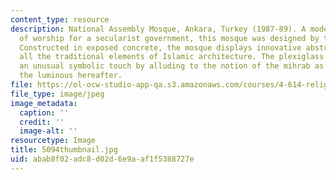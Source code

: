 ```yaml
---
content_type: resource
description: National Assembly Mosque, Ankara, Turkey (1987-89). A modernist place
  of worship for a secularist government, this mosque was designed by the Cinici group.
  Constructed in exposed concrete, the mosque displays innovative abstractions of
  all the traditional elements of Islamic architecture. The plexiglass mihrab adds
  an unusual symbolic touch by alluding to the notion of the mihrab as the gate to
  the luminous hereafter.
file: https://ol-ocw-studio-app-qa.s3.amazonaws.com/courses/4-614-religious-architecture-and-islamic-cultures-fall-2002/abab8f02adc8d02d6e9aaf1f5388727e_5094thumbnail.jpg
file_type: image/jpeg
image_metadata:
  caption: ''
  credit: ''
  image-alt: ''
resourcetype: Image
title: 5094thumbnail.jpg
uid: abab8f02-adc8-d02d-6e9a-af1f5388727e
---
```

